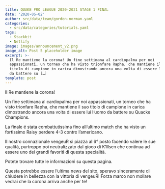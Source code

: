 ```yaml
---
title: QUAKE PRO LEAGUE 2020-2021 STAGE 1 FINAL
date: '2020-06-02'
author: src/data/team/gordon-norman.yaml
categories:
  - src/data/categories/tutorials.yaml
tags:
  - Stackbit
  - Netlify
image: images/announcement_v2.png
image_alt: Post 5 placeholder image
excerpt: >-
  Il Re mantiene la corona! Un fine settimana al cardiopalma per noi
  appassionati, un torneo che ha visto trionfare Rapha, che mantiene il suo
  titolo di campione in carica dimostrando ancora una volta di essere lui l’uomo
  da battere su […]
template: post
---
```

[](https://liquipedia.net/arenafps/Quake_Pro_League/Season\_2/Stage\_1/Finals)Il Re mantiene la corona!

Un fine settimana al cardiopalma per noi appassionati, un torneo che ha visto trionfare Rapha, che mantiene il suo titolo di campione in carica dimostrando ancora una volta di essere lui l’uomo da battere su Quacke Champions.

La finale é stata combattutissima fino all’ultimo match che ha visto un fortissimo Raisy perdere 4-3 contro l’americano.

Il nostro connazionale vengeuR si piazza al 6° posto facendo valere le sue qualità, purtroppo poi neutralizzato dal gioco di K1llsen che continua ad essere uno dei grandi favoriti di questa specialità.

Potete trovare tutte le informazioni su questa pagina.

Questa potrebbe essere l’ultima news del sito, speravo sinceramente di chiudere in bellezza con la vittoria di vengeuR! Forza marco non mollare vedrai che la corona arriva anche per te!
